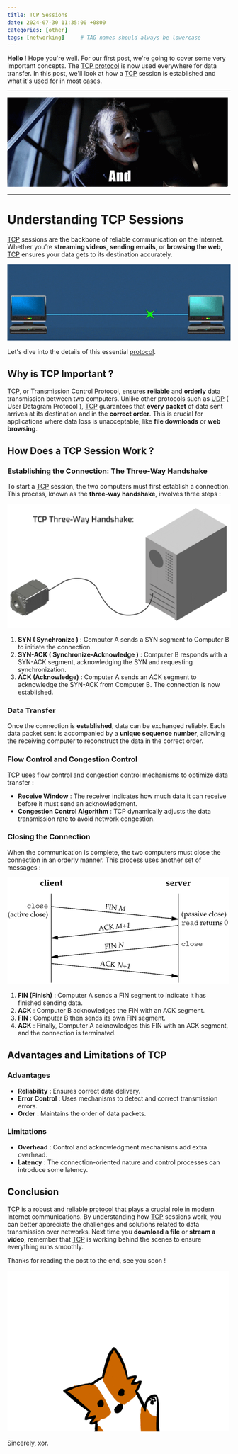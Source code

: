 ```yaml
---
title: TCP Sessions
date: 2024-07-30 11:35:00 +0800
categories: [other]
tags: [networking]     # TAG names should always be lowercase
---
```


**Hello !** Hope you're well. For our first post, we're going to cover some very important concepts. The [TCP protocol](https://en.m.wikipedia.org/wiki/Transmission_Control_Protocol) is now used everywhere for data transfer. In this post, we'll look at how a [TCP](https://en.m.wikipedia.org/wiki/Transmission_Control_Protocol) session is established and what it's used for in most cases. 

---

![herewego](/assets/img/IMG_2648.gif)

---

# Understanding TCP Sessions

[TCP](https://en.m.wikipedia.org/wiki/Transmission_Control_Protocol) sessions are the backbone of reliable communication on the Internet. Whether you’re **streaming videos**, **sending emails**, or **browsing the web**, [TCP](https://en.m.wikipedia.org/wiki/Transmission_Control_Protocol) ensures your data gets to its destination accurately. 

![datatransfer](/assets/img/IMG_2662.gif)

Let's dive into the details of this essential [protocol](https://www.cloudflare.com/en-gb/learning/network-layer/what-is-a-protocol/).

## Why is TCP Important ?

[TCP](https://en.m.wikipedia.org/wiki/Transmission_Control_Protocol), or Transmission Control Protocol, ensures **reliable** and **orderly** data transmission between two computers. Unlike other protocols such as [UDP](https://en.m.wikipedia.org/wiki/User_Datagram_Protocol) ( User Datagram Protocol ), [TCP](https://en.m.wikipedia.org/wiki/Transmission_Control_Protocol) guarantees that **every packet** of data sent arrives at its destination and in the **correct order**. This is crucial for applications where data loss is unacceptable, like **file downloads** or **web browsing**.

## How Does a TCP Session Work ?

### Establishing the Connection: The Three-Way Handshake

To start a [TCP](https://en.m.wikipedia.org/wiki/Transmission_Control_Protocol) session, the two computers must first establish a connection. This process, known as the **three-way handshake**, involves three steps :

![handshake](/assets/img/IMG_2664.gif)

1. **SYN ( Synchronize )** : Computer A sends a SYN segment to Computer B to initiate the connection.
2. **SYN-ACK ( Synchronize-Acknowledge )** : Computer B responds with a SYN-ACK segment, acknowledging the SYN and requesting synchronization.
3. **ACK (Acknowledge)** : Computer A sends an ACK segment to acknowledge the SYN-ACK from Computer B. The connection is now established.

### Data Transfer

Once the connection is **established**, data can be exchanged reliably. Each data packet sent is accompanied by a **unique sequence number**, allowing the receiving computer to reconstruct the data in the correct order.

### Flow Control and Congestion Control

[TCP](https://en.m.wikipedia.org/wiki/Transmission_Control_Protocol) uses flow control and congestion control mechanisms to optimize data transfer :

- **Receive Window** : The receiver indicates how much data it can receive before it must send an acknowledgment.
- **Congestion Control Algorithm** : TCP dynamically adjusts the data transmission rate to avoid network congestion.

### Closing the Connection

When the communication is complete, the two computers must close the connection in an orderly manner. This process uses another set of messages :

![endhandshake](/assets/img/IMG_2665.gif)

1. **FIN (Finish)** : Computer A sends a FIN segment to indicate it has finished sending data.
2. **ACK** : Computer B acknowledges the FIN with an ACK segment.
3. **FIN** : Computer B then sends its own FIN segment.
4. **ACK** : Finally, Computer A acknowledges this FIN with an ACK segment, and the connection is terminated.

## Advantages and Limitations of TCP

### Advantages
- **Reliability** : Ensures correct data delivery.
- **Error Control** : Uses mechanisms to detect and correct transmission errors.
- **Order** : Maintains the order of data packets.

### Limitations
- **Overhead** : Control and acknowledgment mechanisms add extra overhead.
- **Latency** : The connection-oriented nature and control processes can introduce some latency.

## Conclusion

[TCP](https://en.m.wikipedia.org/wiki/Transmission_Control_Protocol) is a robust and reliable [protocol](https://www.cloudflare.com/en-gb/learning/network-layer/what-is-a-protocol/) that plays a crucial role in modern Internet communications. By understanding how [TCP](https://en.m.wikipedia.org/wiki/Transmission_Control_Protocol) sessions work, you can better appreciate the challenges and solutions related to data transmission over networks. Next time you **download a file** or **stream a video**, remember that [TCP](https://en.m.wikipedia.org/wiki/Transmission_Control_Protocol) is working behind the scenes to ensure everything runs smoothly.

Thanks for reading the post to the end, see you soon !

![bye](/assets/img/IMG_2666.gif)

Sincerely, xor.

